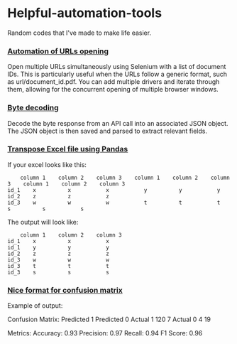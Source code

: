 # Helpful-automation-tools

Random codes that I've made to make life easier.

### [Automation of URLs opening](./web_automate-url-opening.py)

Open multiple URLs simultaneously using Selenium with a list of document IDs. 
This is particularly useful when the URLs follow a generic format, such as url/document_id.pdf. 
You can add multiple drivers and iterate through them, allowing for the concurrent opening of multiple browser windows.

### [Byte decoding](./byte-decoding-to-json.py)

Decode the byte response from an API call into an associated JSON object. The JSON object is then saved and parsed to extract relevant fields.

### [Transpose Excel file using Pandas](./excel_transpose-horizontal-lines-of-different-sizes.py)

If your excel looks like this:
```
    column 1    column 2    column 3    column 1    column 2    column 3    column 1    column 2    column 3
id_1    x          x           x           y          y           y
id_2    z          z           z
id_3    w          w           w           t          t           t           s          s           s
```
The output will look like:
```
    column 1    column 2    column 3
id_1    x          x           x 
id_1    y          y           y 
id_2    z          z           z 
id_3    w          w           w 
id_3    t          t           t 
id_3    s          s           s 
```
### [Nice format for confusion matrix](./confusion-matrix.py)

Example of output:

Confusion Matrix:
          Predicted 1    Predicted 0
Actual 1  120            7
Actual 0  4              19

Metrics:
Accuracy: 0.93
Precision: 0.97
Recall: 0.94
F1 Score: 0.96

